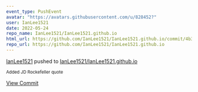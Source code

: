 ```yaml
---
event_type: PushEvent
avatar: "https://avatars.githubusercontent.com/u/828452?"
user: IanLee1521
date: 2022-05-24
repo_name: IanLee1521/IanLee1521.github.io
html_url: https://github.com/IanLee1521/IanLee1521.github.io/commit/4b31207d27d157420191e1db2f0ac7fd1449b244
repo_url: https://github.com/IanLee1521/IanLee1521.github.io
---
```


<a href='https://github.com/IanLee1521' target='_blank'>IanLee1521</a> pushed to <a href='https://github.com/IanLee1521/IanLee1521.github.io' target='_blank'>IanLee1521/IanLee1521.github.io</a>

<small>Added JD Rockefeller quote</small>

<a href='https://github.com/IanLee1521/IanLee1521.github.io/commit/4b31207d27d157420191e1db2f0ac7fd1449b244' target='_blank'>View Commit</a>